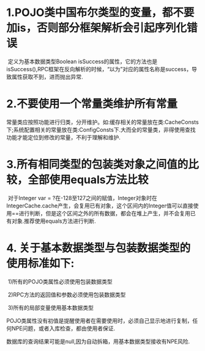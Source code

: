 # 1.POJO类中国布尔类型的变量，都不要加is，否则部分框架解析会引起序列化错误

​	定义为基本数据类型Boolean isSuccess的属性，它的方法也是isSuccess(),RPC框架在反向解析的时候，“以为”对应的属性名称是success，导致属性获取不到，进而抛出异常.

# 2.不要使用一个常量类维护所有常量

​	常量类应按照功能进行归类，分开维护。如:缓存相关的常量放在类:CacheConsts下;系统配置相关的常量放在类:ConfigConsts下.大而全的常量类，非得使用查找功能才能定位到修改的常量，不利于理解和维护.

# 3.所有相同类型的包装类对象之间值的比较，全部使用equals方法比较

​	对于Integer var = ?在-128至127之间的赋值，Integer对象时在IntegerCache.cache产生，会复用已有对象，这个区间内的Integer值可以直接使用==进行判断，但是这个区间之外的所有数据，都会在堆上产生，并不会复用已有对象.推荐使用equals方法进行判断.

# 4. 关于基本数据类型与包装数据类型的使用标准如下:

​		1)所有的POJO类属性必须使用包装数据类型

​		2)RPC方法的返回值和参数必须使用包装数据类型

​		3)所有的局部变量使用基本数据类型

​		POJO类属性没有初值是提醒使用者在需要使用时，必须自己显示地进行复制，任何NPE问题，或者入库检查，都由使用者保证.

​		数据库的查询结果可能是null,因为自动拆箱，用基本数据类型接收有NPE风险.

